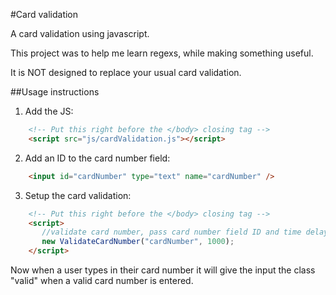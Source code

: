 #Card validation

A card validation using javascript.

This project was to help me learn regexs, while making something useful.

It is NOT designed to replace your usual card validation.

##Usage instructions

1. Add the JS:
```html
    <!-- Put this right before the </body> closing tag -->
    <script src="js/cardValidation.js"></script>
```

2. Add an ID to the card number field:
```html
    <input id="cardNumber" type="text" name="cardNumber" />
```

3. Setup the card validation:
```html
    <!-- Put this right before the </body> closing tag -->
    <script>
       //validate card number, pass card number field ID and time delay before checking
       new ValidateCardNumber("cardNumber", 1000);
    </script>
```

Now when a user types in their card number it will give the input the class "valid" when a valid card number is entered.